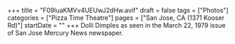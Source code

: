 +++
title = "F09luaKMVv4UEUwJ2dHw.avif"
draft = false
tags = ["Photos"]
categories = ["Pizza Time Theatre"]
pages = ["San Jose, CA (1371 Kooser Rd)"]
startDate = ""
+++
Dolli Dimples as seen in the March 22, 1979 issue of San Jose Mercury News newspaper.

